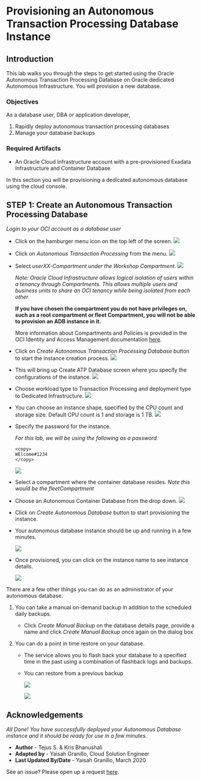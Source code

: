 
# Provisioning an Autonomous Transaction Processing Database Instance

## Introduction

This lab walks you through the steps to get started using the Oracle Autonomous Transaction Processing Database on Oracle dedicated Autonomous Infrastructure. You will provision a new database.

### Objectives

As a database user, DBA or application developer,

1. Rapidly deploy autonomous transaction processing databases
2. Manage your database backups

### Required Artifacts

- An Oracle Cloud Infrastructure account with a pre-provisioned Exadata Infrastructure and Container Database


In this section you will be provisioning a dedicated autonomous database using the cloud console.

## STEP 1: Create an Autonomous Transaction Processing Database

*Login to your OCI account as a database user*

-  Click on the hamburger menu icon on the top left of the screen.
    ![](./images/Picture100-20.jpeg " ")

-  Click on *Autonomous Transaction Processing* from the menu.
    ![](./images/Picture100-21.jpeg " ")

- Select *userXX-Compartment under the Workshop Compartment*. 
    ![](./images/provisionATP-Dname1.png " ")


    *Note: Oracle Cloud Infrastructure allows logical isolation of users within a tenancy through Compartments. This allows multiple users and business units to share an OCI tenancy while being isolated from each other.*

    **If you have chosen the compartment you do not have privileges on, such as a root compartment or fleet Compartment, you will not be able to provision an ADB instance in it.**

    More information about Compartments and Policies is provided in the OCI Identity and Access Management documentation [here](https://docs.cloud.oracle.com/iaas/Content/Identity/Tasks/managingcompartments.htm?tocpath=Services%7CIAM%7C_____13).

-  Click on *Create Autonomous Transaction Processing Database* button to start the instance creation process.
    ![](./images/createATP-D.png " ")

-  This will bring up Create ATP Database screen where you specify the configurations of the instance.
    ![](./images/provisionATP-D.png " ")


-  Choose workload type to Transaction Processing and deployment type to Dedicated Infrastructure.
    ![](./images/provisionATP-Dworkloads.png " ")


-  You can choose an instance shape, specified by the CPU count and storage size. Default CPU count is 1 and storage is 1 TB.
    ![](./images/provisionATP-DCPU.png " ")

-  Specify the password for the instance.

    *For this lab, we will be using the following as a password.*

    ```
    <copy>
    WElcome#1234
    </copy>
    ```

    ![](./images/Picture100-29.jpeg " ")

- Select a compartment where the container database resides. 
    *Note this would be the fleetCompartment*

- Choose an Autonomous Container Database from the drop down.
    ![](./images/provisionATP-Dcontainer.png " ")


-  Click on *Create Autonomous Database* button to start provisioning the instance.

- Your autonomous database instance should be up and running in a few minutes.

    ![](./images/waitprovision.png " ")

-  Once provisioned, you can click on the instance name to see instance details.

    ![](./images/doneprovision.png " ")

There are a few other things you can do as an administrator of your autonomous database.

1. You can take a manual on-demand backup in addition to the scheduled daily backups.

    - Click *Create Manual Backup* on the database details page, provide a name and click *Create Manual Backup* once again on the dialog box

2. You can do a point in time restore on your database.

    - The service allows you to flash back your database to a specified time in the past using a combination of flashback logs and backups. 
    
    - You can restore from a previous backup

        ![](./images/restore.png " ")

        ![](./images/restore2.png " ")

## Acknowledgements

*All Done! You have successfully deployed your Autonomous Database instance and it should be ready for use in a few minutes.*

- **Author** - Tejus S. & Kris Bhanushali
- **Adapted by** -  Yaisah Granillo, Cloud Solution Engineer
- **Last Updated By/Date** - Yaisah Granillo, March 2020

See an issue?  Please open up a request [here](https://github.com/oracle/learning-library/issues).